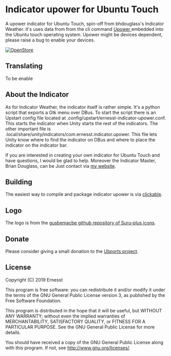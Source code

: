 # Indicator upower for Ubuntu Touch

A upower indicator for Ubuntu Touch, spin-off from bhdouglass's Indicator Weather.
it's uses data from from the cli command [Upower ](https://upower.freedesktop.org/) embedded into the Ubuntu touch operating system.
Upower might be devices dependent, please raise a bug to enable your devices.

[![OpenStore](https://open-store.io/badges/en_US.png)](https://open-store.io/app/indicator.upower-ernesst)

## Translating

To be enable

## About the Indicator
As for Indicator Weather, the indicator itself is rather simple. It's a python script that exports a Gtk
menu over DBus. To start the script there is an Upstart config file located at
.config/upstart/ernesst-indicator-upower.conf. This starts the indicator when
Unity starts the rest of the indicators. The other important file is
.local/share/unity/indicators/com.ernesst.indicator.upower. This file lets Unity know where to
find the indicator on DBus and where to place the indicator on the indicator bar.

If you are interested in creating your own indicator for Ubuntu Touch and have
questions, I would be glad to help.
Moreover the Indicator Master, Brian Douglass, can be Just contact via [my website](https://bhdouglass.com/contact.html).

## Building

The easiest way to compile and package indicator upower is via [clickable](https://github.com/bhdouglass/clickable).

## Logo

The logo is from the [gusbemacbe github repository of Suru-plus icons](https://github.com/gusbemacbe/suru-plus).

## Donate

Please consider giving a small donation to the [Ubports project](https://ubports.com/donate).

## License

Copyright (C) 2019 Ernesst

This program is free software: you can redistribute it and/or modify it under the terms of the GNU General Public License version 3, as published
by the Free Software Foundation.

This program is distributed in the hope that it will be useful, but WITHOUT ANY WARRANTY; without even the implied warranties of MERCHANTABILITY, SATISFACTORY QUALITY, or FITNESS FOR A PARTICULAR PURPOSE.  See the GNU General Public License for more details.

You should have received a copy of the GNU General Public License along with this program.  If not, see <http://www.gnu.org/licenses/>.
